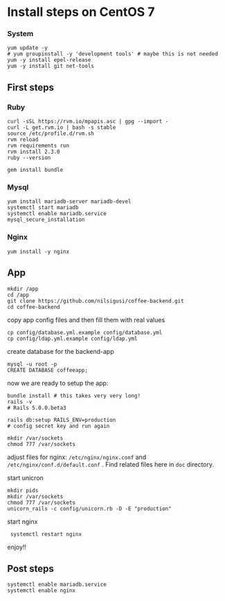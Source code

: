 # Install steps on CentOS 7

### System

```
yum update -y
# yum groupinstall -y 'development tools' # maybe this is not needed
yum -y install epel-release
yum -y install git net-tools
```

## First steps

### Ruby

```
curl -sSL https://rvm.io/mpapis.asc | gpg --import -
curl -L get.rvm.io | bash -s stable
source /etc/profile.d/rvm.sh
rvm reload
rvm requirements run
rvm install 2.3.0
ruby --version

gem install bundle
```

### Mysql
```
yum install mariadb-server mariadb-devel
systemctl start mariadb
systemctl enable mariadb.service
mysql_secure_installation
```

### Nginx

```
yum install -y nginx
```


## App

```
mkdir /app
cd /app
git clone https://github.com/nilsigusi/coffee-backend.git
cd coffee-backend
```

copy app config files and then fill them with real values
```
cp config/database.yml.example config/database.yml
cp config/ldap.yml.example config/ldap.yml
```

create database for the backend-app
```
mysql -u root -p
CREATE DATABASE coffeeapp;
```

now we are ready to setup the app:
```
bundle install # this takes very very long! 
rails -v
# Rails 5.0.0.beta3

rails db:setup RAILS_ENV=production
# config secret key and run again

mkdir /var/sockets
chmod 777 /var/sockets
```

adjust files for nginx: `/etc/nginx/nginx.conf` and `/etc/nginx/conf.d/default.conf` . Find related files here in `doc` directory.

start unicron
```
mkdir pids
mkdir /var/sockets
chmod 777 /var/sockets
unicorn_rails -c config/unicorn.rb -D -E "production"
```

start nginx
```
 systemctl restart nginx
```

enjoy!!

## Post steps

```
systemctl enable mariadb.service
systemctl enable nginx
```
